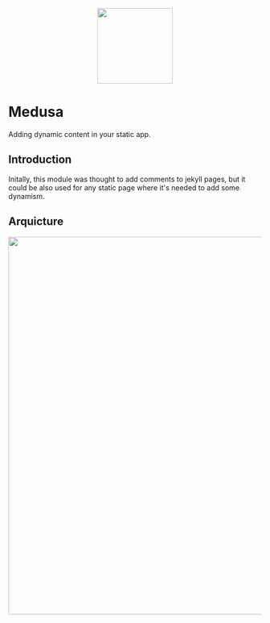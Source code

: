 
<p align="center">
    <img src="https://cdn.pbrd.co/images/X9oDfxiv.png" width="150px"></img>
</p>

# Medusa
Adding dynamic content in your static app.

## Introduction 
Initally, this module was thought to add comments to jekyll pages, but it could be also used for any static page where it's needed to add some dynamism. 

## Arquicture
<p align="center">
    <img src="https://cdn.pbrd.co/images/9xmbgFhvM.png" width="750px"></img>
</p>
